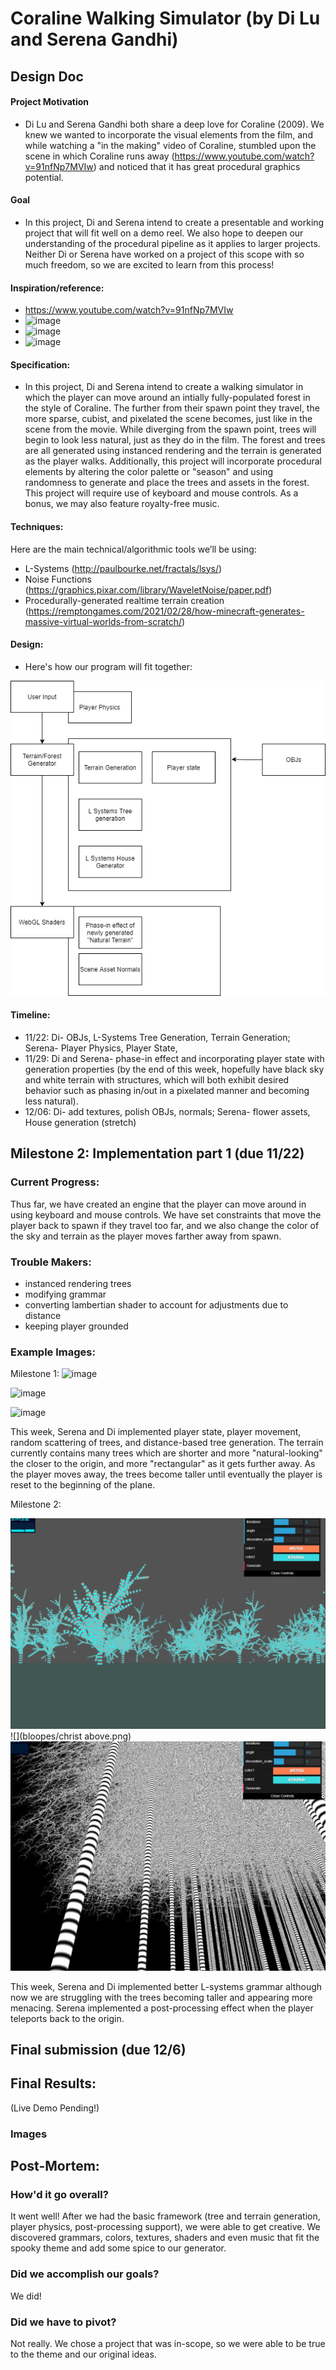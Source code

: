 # Coraline Walking Simulator (by Di Lu and Serena Gandhi)

## Design Doc

#### Project Motivation
- Di Lu and Serena Gandhi both share a deep love for Coraline (2009). We knew we wanted to incorporate the visual elements from the film, and while watching a "in the making" video of Coraline, stumbled upon the scene in which Coraline runs away (https://www.youtube.com/watch?v=91nfNp7MVIw) and noticed that it has great procedural graphics potential.

#### Goal
- In this project, Di and Serena intend to create a presentable and working project that will fit well on a demo reel. We also hope to deepen our understanding of the procedural pipeline as it applies to larger projects. Neither Di or Serena have worked on a project of this scope with so much freedom, so we are excited to learn from this process! 

#### Inspiration/reference:
- https://www.youtube.com/watch?v=91nfNp7MVIw
- ![image](https://user-images.githubusercontent.com/60444726/141865552-a3a7e93b-9b17-426b-bd80-28f5e8d90aae.png)
- ![image](https://user-images.githubusercontent.com/60444726/141865591-80497847-05b5-4a3a-a51a-de41f66862d6.png)
- ![image](https://user-images.githubusercontent.com/60444726/141865624-49270621-bb91-4aa1-bacb-24e14c17f3a1.png)


#### Specification:
- In this project, Di and Serena intend to create a walking simulator in which the player can move around an intially fully-populated forest in the style of Coraline. The further from their spawn point they travel, the more sparse, cubist, and pixelated the scene becomes, just like in the scene from the movie. While diverging from the spawn point, trees will begin to look less natural, just as they do in the film. The forest and trees are all generated using instanced rendering and the terrain is generated as the player walks. Additionally, this project will incorporate procedural elements by altering the color palette or "season" and using randomness to generate and place the trees and assets in the forest. This project will require use of keyboard and mouse controls. As a bonus, we may also feature royalty-free music.

#### Techniques:
Here are the main technical/algorithmic tools we’ll be using:
- L-Systems (http://paulbourke.net/fractals/lsys/)
- Noise Functions (https://graphics.pixar.com/library/WaveletNoise/paper.pdf)
- Procedurally-generated realtime terrain creation (https://remptongames.com/2021/02/28/how-minecraft-generates-massive-virtual-worlds-from-scratch/)

#### Design:
- Here's how our program will fit together:

![](finalProj.png)

#### Timeline:
- 11/22: Di- OBJs, L-Systems Tree Generation, Terrain Generation; Serena- Player Physics, Player State,
- 11/29: Di and Serena- phase-in effect and incorporating player state with generation properties (by the end of this week, hopefully  have black sky and white terrain with structures, which will both exhibit desired behavior such as phasing in/out in a pixelated manner and becoming less natural). 
- 12/06: Di- add textures, polish OBJs, normals; Serena- flower assets, House generation (stretch)

## Milestone 2: Implementation part 1 (due 11/22)
### Current Progress:
Thus far, we have created an engine that the player can move around in using keyboard and mouse controls. We have set constraints that move the player back to spawn if they travel too far, and we also change the color of the sky and terrain as the player moves farther away from spawn.

### Trouble Makers:
- instanced rendering trees
- modifying grammar
- converting lambertian shader to account for adjustments due to distance
- keeping player grounded

### Example Images:

Milestone 1: 
![image](https://user-images.githubusercontent.com/60444726/142969128-989abb26-0b4b-4f1b-abed-2796b4c42ae8.png)

![image](https://user-images.githubusercontent.com/60444726/142969179-fb43fc6a-bc69-40f8-b196-14db582e72fa.png)

![image](https://user-images.githubusercontent.com/43430369/142970249-ecf053c6-22fd-4db3-805f-343fa6a005f1.png)

This week, Serena and Di implemented player state, player movement, random scattering of trees, and distance-based tree generation. The terrain currently contains many trees which are shorter and more "natural-looking" the closer to the origin, and more "rectangular" as it gets further away. As the player moves away, the trees become taller until eventually the player is reset to the beginning of the plane. 

Milestone 2:

![](bloopes/progress2Trees.png)
![](bloopes/christ above.png)
![](bloopes/lovecraftian.png)

This week, Serena and Di implemented better L-systems grammar although now we are struggling with the trees becoming taller and appearing more menacing. Serena implemented a post-processing effect when the player teleports back to the origin.

## Final submission (due 12/6)

## Final Results:

(Live Demo Pending!)

### Images

## Post-Mortem:

### How'd it go overall?
It went well! After we had the basic framework (tree and terrain generation, player physics, post-processing support), we were able to get creative. We discovered grammars, colors, textures, shaders and even music that fit the spooky theme and add some spice to our generator.

### Did we accomplish our goals?
We did! 

### Did we have to pivot?
Not really. We chose a project that was in-scope, so we were able to be true to the theme and our original ideas.
